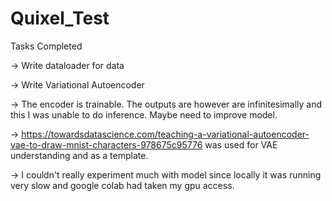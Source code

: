 # Quixel_Test
Tasks Completed

-> Write dataloader for data

-> Write Variational Autoencoder

-> The encoder is trainable. The outputs are however are infinitesimally and this I was unable to do inference. Maybe need to improve model.

-> https://towardsdatascience.com/teaching-a-variational-autoencoder-vae-to-draw-mnist-characters-978675c95776 was used for VAE understanding and as a template.

-> I couldn't really experiment much with model since locally it was running very slow and google colab had taken my gpu access.
